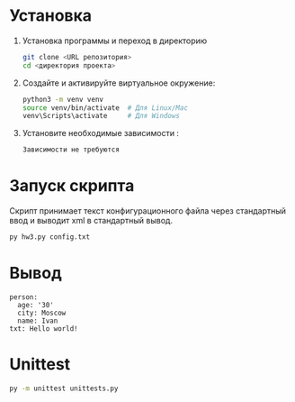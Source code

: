 # Установка
1. Установка программы и переход в директорию
   ```bash
   git clone <URL репозитория>
   cd <директория проекта>
   ```
2. Создайте и активируйте виртуальное окружение:
   ```bash
   python3 -m venv venv
   source venv/bin/activate  # Для Linux/Mac
   venv\Scripts\activate     # Для Windows
   ```
3. Установите необходимые зависимости :
   ```bash
   Зависимости не требуются
   ```

# Запуск скрипта

Скрипт принимает текст конфигурационного файла через стандартный ввод и выводит xml в стандартный вывод.

```bash
py hw3.py config.txt
```

# Вывод 
```
person:
  age: '30'
  city: Moscow
  name: Ivan
txt: Hello world!
```

# Unittest
```bash
py -m unittest unittests.py
```
